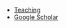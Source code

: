 * [Teaching](/teaching)
* [Google Scholar](https://scholar.google.com/citations?user=kI_MW_kAAAAJ&hl=en)
